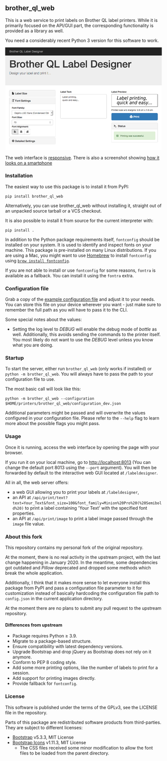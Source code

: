 ## brother\_ql\_web

This is a web service to print labels on Brother QL label printers. While it is primarily focused on the API/GUI part, the corresponding functionality is provided as a library as well.

You need a considerably recent Python 3 version for this software to work.

![Screenshot](./brother_ql_web/static/images/screenshots/Label-Designer_Desktop.png)

The web interface is [responsive](https://en.wikipedia.org/wiki/Responsive_web_design).
There is also a screenshot showing [how it looks on a smartphone](./static/images/screenshots/Label-Designer_Phone.png)

### Installation

The easiest way to use this package is to install it from PyPI:

    pip install brother_ql_web

Alternatively, you can use brother_ql_web without installing it, straight out of an unpacked source tarball or a VCS checkout.

It is also possible to install it from source for the current interpreter with:

    pip install .


In addition to the Python package requirements itself, `fontconfig` should be installed on your system. It is used to identify and inspect fonts on your machine. This package is pre-installed on many Linux distributions. If you are using a Mac, you might want to use [Homebrew](https://brew.sh) to install `fontconfig` using [`brew install fontconfig`](https://formulae.brew.sh/formula/fontconfig).

If you are not able to install or use `fontconfig` for some reasons, `fontra` is available as a fallback. You can install it using the `fontra` extra.

### Configuration file

Grab a copy of the [example configuration file](https://github.com/FriedrichFroebel/brother_ql_web/blob/master/config.example.json) and adjust it to your needs. You can store this file on your device wherever you want - just make sure to remember the full path as you will have to pass it to the CLI.

Some special notes about the values:

* Setting the log level to *DEBUG* will enable the debug mode of *bottle* as well. Additionally, this avoids sending the commands to the printer itself. You most likely do not want to use the *DEBUG* level unless you know what you are doing.

### Startup

To start the server, either run `brother_ql_web` (only works if installed) or `python -m brother_ql_web`. You will always have to pass the path to your configuration file to use.

The most basic call will look like this:

    python -m brother_ql_web --configuration $HOME/printers/brother_ql_web/configuration_dev.json

Additional parameters might be passed and will overwrite the values configured in your configuration file. Please refer to the `--help` flag to learn more about the possible flags you might pass.

### Usage

Once it is running, access the web interface by opening the page with your browser.

If you run it on your local machine, go to <http://localhost:8013> (You can change the default port 8013 using the `--port` argument). You will then be forwarded by default to the interactive web GUI located at `/labeldesigner`.

All in all, the web server offers:

* a web GUI allowing you to print your labels at `/labeldesigner`,
* an API at `/api/print/text?text=Your_Text&font_size=100&font_family=Minion%20Pro%20(%20Semibold%20)`
  to print a label containing 'Your Text' with the specified font properties.
* an API at `/api/print/image` to print a label image passed through the `image` file value.

### About this fork

This repository contains my personal fork of the original repository.

At the moment, there is no real activity in the upstream project, with the last change happening in January 2020. In the meantime, some dependencies got outdated and *Pillow* deprecated and dropped some methods which break the whole application.

Additionally, I think that it makes more sense to let everyone install this package from PyPI and pass a configuration file parameter to it for customization instead of basically hardcoding the configuration file path to `config.json` in the current application directory.

At the moment there are no plans to submit any pull request to the upstream repository.

#### Differences from upstream

  * Package requires Python ≥ 3.9.
  * Migrate to a package-based structure.
  * Ensure compatibility with latest dependency versions.
  * Upgrade Bootstrap and drop jQuery as Bootstrap does not rely on it anymore.
  * Conform to PEP 8 coding style.
  * Add some more printing options, like the number of labels to print for a session.
  * Add support for printing images directly.
  * Provide fallback for `fontconfig`.

### License

This software is published under the terms of the GPLv3, see the LICENSE file in the repository.

Parts of this package are redistributed software products from third-parties. They are subject to different licenses:

* [Bootstrap](https://github.com/twbs/bootstrap) v5.3.3, MIT License
* [Bootstrap Icons](https://github.com/twbs/icons) v1.11.3, MIT License
  * The CSS files received some minor modification to allow the font files to be loaded from the parent directory.
